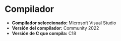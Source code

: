 # Compilador
- **Compilador seleccionado:** Microsoft	Visual Studio
- **Versión del compilador:** Community 2022
- **Versión de C que compila:** C18
